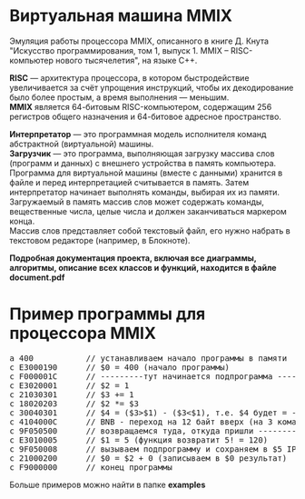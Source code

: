 # Виртуальная машина MMIX

Эмуляция работы процессора MMIX, описанного в книге Д. Кнута "Искусство программирования, том 1, выпуск 1. MMIX – RISC-компьютер нового тысячелетия", на языке C++.

<strong>RISC</strong> — архитектура процессора, в котором быстродействие увеличивается за счёт упрощения инструкций, чтобы их декодирование было более простым, а время выполнения — меньшим.<br>
<strong>MMIX</strong> является 64-битовым RISC-компьютером, содержащим 256 регистров общего назначения и 64-битовое адресное пространство.

<strong>Интерпретатор</strong> — это программная модель исполнителя команд абстрактной (виртуальной) машины.<br>
<strong>Загрузчик</strong> — это программа, выполняющая загрузку массива слов (программ и данных) с внешнего устройства в память компьютера.<br>
Программа для виртуальной машины (вместе с данными) хранится в файле и перед интерпретацией считывается в память. Затем интерпретатор начинает выполнять команды, выбирая их из памяти. <br>
Загружаемый в память массив слов может содержать команды, вещественные числа, целые числа и должен заканчиваться маркером конца.<br>
Массив слов представляет собой текстовый файл, его нужно набрать в текстовом редакторе (например, в Блокноте). 

<strong>Подробная документация проекта, включая все диаграммы, алгоритмы, описание всех классов и функций, находится в файле document.pdf</strong>

# Пример программы для процессора MMIX
<pre>
a 400			// устанавливаем начало программы в памяти
c E3000190		// $0 = 400 (начало программы)
c F000001C		// ---------тут начинается подпрограмма ----------
c E3020001		// $2 = 1
c 21030301		// $3 += 1
c 18020203		// $2 *= $3
c 30040301		// $4 = ($3>$1) - ($3<$1), т.е. $4 будет = -1, если $3<$1
c 4104000C		// BNB - переход на 12 байт вверх (на 3 команды)
c 9F050500		// возвращаемся туда, откуда пришли --------------
c E3010005		// $1 = 5 (функция возвратит 5! = 120)
c 9F050008		// вызываем подпрограмму и сохраняем в $5 IP для возврата
c 21000200		// $0 = $2 + 0 (записываем в $0 результат)
c F9000000		// конец программы
</pre>
Больше примеров можно найти в папке <strong>examples</strong>

